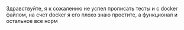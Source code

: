 Здравствуйте, я к сожалению не успел прописать тесты и с docker файлом, на счет docker я его плохо знаю простите, а функционал и остальное все норм
